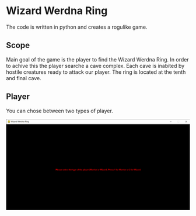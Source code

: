 # Wizard Werdna Ring
The code is written in python and creates a rogulike game. 
## Scope
Main goal of the game is the player to find the Wizard Werdna Ring. In order to achive this the player searche a cave complex. Each cave is inabited by hostile creatures ready to attack our player. The ring is located at the tenth and final cave.

## Player
You can chose between two types of player.

![Wizard_Werdna_Ring](images/Wizard_Werdna_Ring.png)